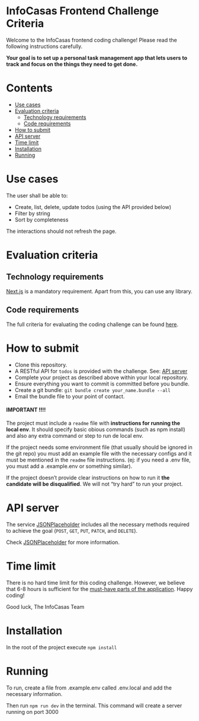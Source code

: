 # InfoCasas Frontend Challenge Criteria

Welcome to the InfoCasas frontend coding challenge! Please read the following instructions carefully.

**Your goal is to set up a personal task management app that lets users to track and focus on the things they need to get done.**

# Contents

- [Use cases](#use-cases)
- [Evaluation criteria](#evaluation-criteria)
  - [Technology requirements](#technology-requirements)
  - [Code requirements](Criteria.md#must-have)
- [How to submit](#how-to-submit)
- [API server](#api-server)
- [Time limit](#time-limit)
- [Installation](#installation)
- [Running](#running)

# Use cases

The user shall be able to:

- Create, list, delete, update todos (using the API provided below)
- Filter by string
- Sort by completeness

The interactions should not refresh the page.

# Evaluation criteria

## Technology requirements

[Next.js](https://nextjs.org/) is a mandatory requirement. Apart from this, you can use any library.

## Code requirements

The full criteria for evaluating the coding challenge can be found [here](./Criteria.md).

# How to submit

- Clone this repository.
- A RESTful API for `todos` is provided with the challenge. See: [API server](#api-server)
- Complete your project as described above within your local repository.
- Ensure everything you want to commit is committed before you bundle.
- Create a git bundle: `git bundle create your_name.bundle --all`
- Email the bundle file to your point of contact.

#### IMPORTANT !!!!

The project must include a `readme` file with **instructions for running the local env**. It should specify basic obious commands (such as npm install) and also any extra command or step to run de local env.

If the project needs some environment file (that usually should be ignored in the git repo) you must add an example file with the necessary configs and it must be mentioned in the `readme` file instructions. (ej: if you need a .env file, you must add a .example.env or something similar).

If the project doesn’t provide clear instructions on how to run it **the candidate will be disqualified**. We will not “try hard” to run your project.

# API server

The service [JSONPlaceholder](https://jsonplaceholder.typicode.com) includes all the necessary methods required to achieve the goal (`POST`, `GET`, `PUT`, `PATCH`, and `DELETE`).

Check [JSONPlaceholder](https://jsonplaceholder.typicode.com) for more information.

# Time limit

There is no hard time limit for this coding challenge. However, we believe that 6-8 hours is sufficient for the [must-have parts of the application](Criteria.md#must-have). Happy coding!

Good luck,
The InfoCasas Team

# Installation

In the root of the project execute `npm install`

# Running

To run, create a file from .example.env called .env.local and add the necessary information.

Then run `npm run dev` in the terminal. This command will create a server running on port 3000
